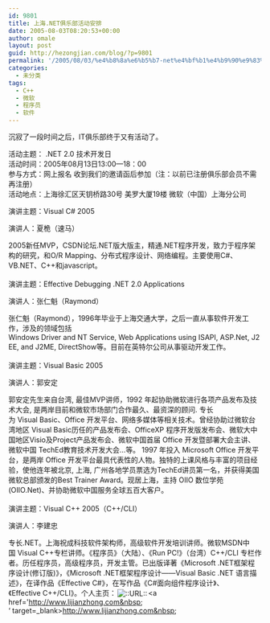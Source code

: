```yaml
---
id: 9801
title: 上海.NET俱乐部活动安排
date: 2005-08-03T08:20:53+00:00
author: omale
layout: post
guid: http://hezongjian.com/blog/?p=9801
permalink: '/2005/08/03/%e4%b8%8a%e6%b5%b7-net%e4%bf%b1%e4%b9%90%e9%83%a8%e6%b4%bb%e5%8a%a8%e5%ae%89%e6%8e%92-2/'
categories:
  - 未分类
tags:
  - C++
  - 微软
  - 程序员
  - 软件
---
```

沉寂了一段时间之后，IT俱乐部终于又有活动了。

活动主题：&nbsp;.NET&nbsp;2.0&nbsp;技术开发日&nbsp;  
活动时间：2005年08月13日13:00—18：00&nbsp;  
参与方式：网上报名&nbsp;收到我们的邀请函后参加（注：以前已注册俱乐部会员不需再注册）&nbsp;  
活动地点：上海徐汇区天钥桥路30号&nbsp;美罗大厦19楼&nbsp;微软（中国）上海分公司&nbsp;

演讲主题：Visual&nbsp;C#&nbsp;2005

演讲人：夏桅（速马）

2005新任MVP，CSDN论坛.NET版大版主，精通.NET程序开发，致力于程序架构的研究，和O/R&nbsp;Mapping、分布式程序设计、网络编程。主要使用C#、VB.NET、C++和javascript。&nbsp;&nbsp;&nbsp;&nbsp;  
&nbsp;&nbsp;&nbsp;  
演讲主题：Effective&nbsp;Debugging&nbsp;.NET&nbsp;2.0&nbsp;Applications

演讲人：张仁魁（Raymond）

张仁魁（Raymond），1996年毕业于上海交通大学，之后一直从事软件开发工作，涉及的领域包括Windows&nbsp;Driver&nbsp;and&nbsp;NT&nbsp;Service,&nbsp;Web&nbsp;Applications&nbsp;using&nbsp;ISAPI,&nbsp;ASP.Net,&nbsp;J2EE,&nbsp;and&nbsp;J2ME,&nbsp;DirectShow等。目前在英特尔公司从事驱动开发工作。&nbsp;&nbsp;&nbsp;&nbsp;  
&nbsp;&nbsp;&nbsp;  
演讲主题：Visual&nbsp;Basic&nbsp;2005

演讲人：郭安定

郭安定先生来自台湾,&nbsp;最佳MVP讲师，1992&nbsp;年起协助微软进行各项产品发布及技术大会,&nbsp;是两岸目前和微软市场部门合作最久、最资深的顾问.&nbsp;专长为&nbsp;Visual&nbsp;Basic、Office&nbsp;开发平台、网络多媒体等相关技术。曾经协助过微软台湾地区&nbsp;Visual&nbsp;Basic历任的产品发布会、OfficeXP&nbsp;程序开发版发布会、微软大中国地区Visio及Project产品发布会、微软中国首届&nbsp;Office&nbsp;开发暨部署大会主讲、微软中国&nbsp;TechEd教育技术开发大会…等。&nbsp;1997&nbsp;年投入&nbsp;Microsoft&nbsp;Office&nbsp;开发平台，是两岸&nbsp;Office&nbsp;开发平台最具代表性的人物。独特的上课风格与丰富的项目经验，使他连年被北京,&nbsp;上海,&nbsp;广州各地学员票选为TechEd讲员第一名，并获得美国微软总部颁发的Best&nbsp;Trainer&nbsp;Award。现居上海，主持&nbsp;OIIO&nbsp;数位学苑(OIIO.Net)、并协助微软中国服务全球五百大客户。&nbsp;&nbsp;&nbsp;&nbsp;  
&nbsp;&nbsp;&nbsp;  
演讲主题：Visual&nbsp;C++&nbsp;2005（C++/CLI）

演讲人：李建忠

专长.NET。上海祝成科技软件架构师，高级软件开发培训讲师。微软MSDN中国&nbsp;Visual&nbsp;C++专栏讲师。《程序员》（大陆）、《Run&nbsp;PC!》（台湾）C++/CLI&nbsp;专栏作者。历任程序员，高级程序员，开发主管。已出版译著《Microsoft&nbsp;.NET框架程序设计(修订版)》，《Microsoft&nbsp;.NET框架程序设计——Visual&nbsp;Basic&nbsp;.NET&nbsp;语言描述》，在译作品《Effective&nbsp;C#》，在写作品《C#面向组件程序设计》、《Effective&nbsp;C++/CLI》。个人主页：<img src=http://style.blogcn.com/blogcnpage/style/images/images/aurl.gif align=absbottom hspace=2 alt='::URL::' border=0><a href='http://www.lijianzhong.com&nbsp;&nbsp;  
&#8216; target=_blank>http://www.lijianzhong.com&nbsp;&nbsp;  
</a>